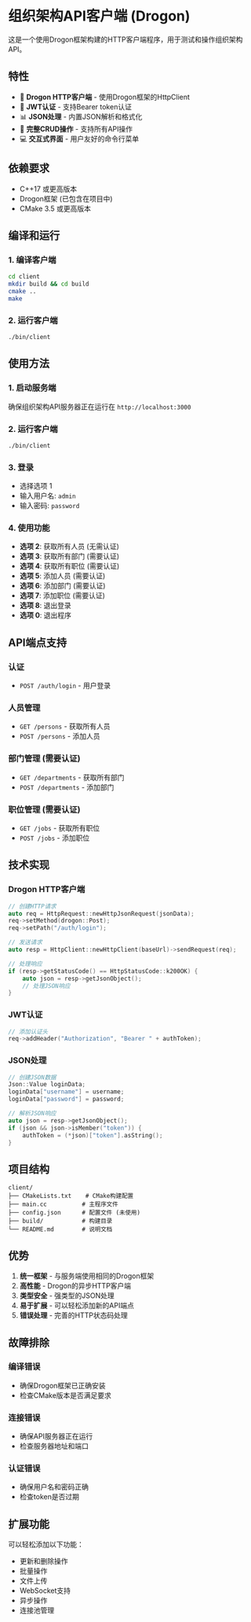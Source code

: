 # 组织架构API客户端 (Drogon)

这是一个使用Drogon框架构建的HTTP客户端程序，用于测试和操作组织架构API。

## 特性

- 🚀 **Drogon HTTP客户端** - 使用Drogon框架的HttpClient
- 🔐 **JWT认证** - 支持Bearer token认证
- 📊 **JSON处理** - 内置JSON解析和格式化
- 🎯 **完整CRUD操作** - 支持所有API操作
- 💻 **交互式界面** - 用户友好的命令行菜单

## 依赖要求

- C++17 或更高版本
- Drogon框架 (已包含在项目中)
- CMake 3.5 或更高版本

## 编译和运行

### 1. 编译客户端

```bash
cd client
mkdir build && cd build
cmake ..
make
```

### 2. 运行客户端

```bash
./bin/client
```

## 使用方法

### 1. 启动服务端

确保组织架构API服务器正在运行在 `http://localhost:3000`

### 2. 运行客户端

```bash
./bin/client
```

### 3. 登录

- 选择选项 1
- 输入用户名: `admin`
- 输入密码: `password`

### 4. 使用功能

- **选项 2**: 获取所有人员 (无需认证)
- **选项 3**: 获取所有部门 (需要认证)
- **选项 4**: 获取所有职位 (需要认证)
- **选项 5**: 添加人员 (需要认证)
- **选项 6**: 添加部门 (需要认证)
- **选项 7**: 添加职位 (需要认证)
- **选项 8**: 退出登录
- **选项 0**: 退出程序

## API端点支持

### 认证
- `POST /auth/login` - 用户登录

### 人员管理
- `GET /persons` - 获取所有人员
- `POST /persons` - 添加人员

### 部门管理 (需要认证)
- `GET /departments` - 获取所有部门
- `POST /departments` - 添加部门

### 职位管理 (需要认证)
- `GET /jobs` - 获取所有职位
- `POST /jobs` - 添加职位

## 技术实现

### Drogon HTTP客户端

```cpp
// 创建HTTP请求
auto req = HttpRequest::newHttpJsonRequest(jsonData);
req->setMethod(drogon::Post);
req->setPath("/auth/login");

// 发送请求
auto resp = HttpClient::newHttpClient(baseUrl)->sendRequest(req);

// 处理响应
if (resp->getStatusCode() == HttpStatusCode::k200OK) {
    auto json = resp->getJsonObject();
    // 处理JSON响应
}
```

### JWT认证

```cpp
// 添加认证头
req->addHeader("Authorization", "Bearer " + authToken);
```

### JSON处理

```cpp
// 创建JSON数据
Json::Value loginData;
loginData["username"] = username;
loginData["password"] = password;

// 解析JSON响应
auto json = resp->getJsonObject();
if (json && json->isMember("token")) {
    authToken = (*json)["token"].asString();
}
```

## 项目结构

```
client/
├── CMakeLists.txt    # CMake构建配置
├── main.cc          # 主程序文件
├── config.json      # 配置文件 (未使用)
├── build/           # 构建目录
└── README.md        # 说明文档
```

## 优势

1. **统一框架** - 与服务端使用相同的Drogon框架
2. **高性能** - Drogon的异步HTTP客户端
3. **类型安全** - 强类型的JSON处理
4. **易于扩展** - 可以轻松添加新的API端点
5. **错误处理** - 完善的HTTP状态码处理

## 故障排除

### 编译错误
- 确保Drogon框架已正确安装
- 检查CMake版本是否满足要求

### 连接错误
- 确保API服务器正在运行
- 检查服务器地址和端口

### 认证错误
- 确保用户名和密码正确
- 检查token是否过期

## 扩展功能

可以轻松添加以下功能：

- 更新和删除操作
- 批量操作
- 文件上传
- WebSocket支持
- 异步操作
- 连接池管理
